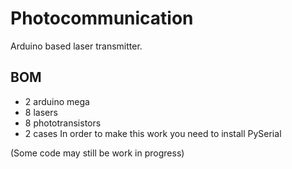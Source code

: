 # Photocommunication
Arduino based laser transmitter.
## BOM
+ 2 arduino mega
+ 8 lasers
+ 8 phototransistors
+ 2 cases
In order to make this work you need to install PySerial

(Some code may still be work in progress)
